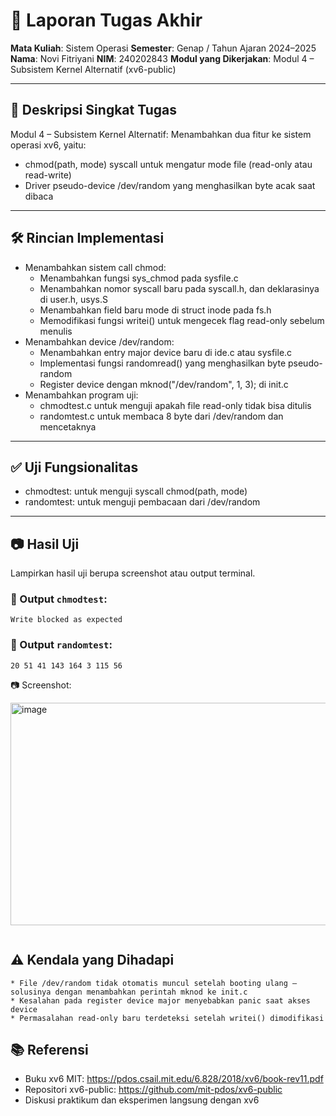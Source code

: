 # 📝 Laporan Tugas Akhir

**Mata Kuliah**: Sistem Operasi
**Semester**: Genap / Tahun Ajaran 2024–2025
**Nama**: Novi Fitriyani
**NIM**: 240202843
**Modul yang Dikerjakan**: Modul 4 – Subsistem Kernel Alternatif (xv6-public)

---

## 📌 Deskripsi Singkat Tugas

Modul 4 – Subsistem Kernel Alternatif:
Menambahkan dua fitur ke sistem operasi xv6, yaitu:
- chmod(path, mode) syscall untuk mengatur mode file (read-only atau read-write)
- Driver pseudo-device /dev/random yang menghasilkan byte acak saat dibaca
---

## 🛠️ Rincian Implementasi

* Menambahkan sistem call chmod:
  - Menambahkan fungsi sys_chmod pada sysfile.c
  - Menambahkan nomor syscall baru pada syscall.h, dan deklarasinya di user.h, usys.S
  - Menambahkan field baru mode di struct inode pada fs.h
  - Memodifikasi fungsi writei() untuk mengecek flag read-only sebelum menulis
* Menambahkan device /dev/random:
  - Menambahkan entry major device baru di ide.c atau sysfile.c
  - Implementasi fungsi randomread() yang menghasilkan byte pseudo-random
  - Register device dengan mknod("/dev/random", 1, 3); di init.c
* Menambahkan program uji:
  - chmodtest.c untuk menguji apakah file read-only tidak bisa ditulis
  - randomtest.c untuk membaca 8 byte dari /dev/random dan mencetaknya

---

## ✅ Uji Fungsionalitas

* chmodtest: untuk menguji syscall chmod(path, mode)
* randomtest: untuk menguji pembacaan dari /dev/random

---

## 📷 Hasil Uji

Lampirkan hasil uji berupa screenshot atau output terminal.

### 📍 Output `chmodtest`:

```
Write blocked as expected
```

### 📍 Output `randomtest`:

```
20 51 41 143 164 3 115 56
```

📷 Screenshot:

<img width="769" height="356" alt="image" src="https://github.com/user-attachments/assets/774c709c-c573-4873-8e7a-7ead8684aca7" />

```
```
## ⚠️ Kendala yang Dihadapi
```
* File /dev/random tidak otomatis muncul setelah booting ulang — solusinya dengan menambahkan perintah mknod ke init.c
* Kesalahan pada register device major menyebabkan panic saat akses device
* Permasalahan read-only baru terdeteksi setelah writei() dimodifikasi

```

## 📚 Referensi

* Buku xv6 MIT: https://pdos.csail.mit.edu/6.828/2018/xv6/book-rev11.pdf
* Repositori xv6-public: https://github.com/mit-pdos/xv6-public
* Diskusi praktikum dan eksperimen langsung dengan xv6

```
